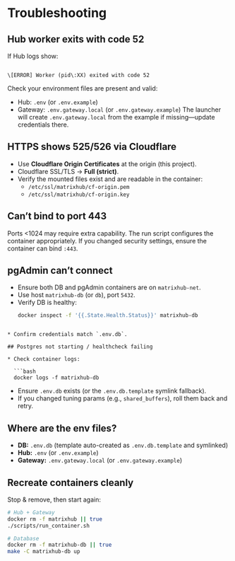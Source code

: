 
# Troubleshooting

## Hub worker exits with code 52
If Hub logs show:
```

\[ERROR] Worker (pid\:XX) exited with code 52

```
Check your environment files are present and valid:
- Hub: `.env` (or `.env.example`)
- Gateway: `.env.gateway.local` (or `.env.gateway.example`)
The launcher will create `.env.gateway.local` from the example if missing—update credentials there.

## HTTPS shows 525/526 via Cloudflare
- Use **Cloudflare Origin Certificates** at the origin (this project).
- Cloudflare SSL/TLS → **Full (strict)**.
- Verify the mounted files exist and are readable in the container:
  - `/etc/ssl/matrixhub/cf-origin.pem`
  - `/etc/ssl/matrixhub/cf-origin.key`

## Can’t bind to port 443
Ports <1024 may require extra capability. The run script configures the container appropriately. If you changed security settings, ensure the container can bind `:443`.

## pgAdmin can’t connect
- Ensure both DB and pgAdmin containers are on `matrixhub-net`.
- Use host `matrixhub-db` (or `db`), port `5432`.
- Verify DB is healthy:
  ```bash
  docker inspect -f '{{.State.Health.Status}}' matrixhub-db
```

* Confirm credentials match `.env.db`.

## Postgres not starting / healthcheck failing

* Check container logs:

  ```bash
  docker logs -f matrixhub-db
  ```
* Ensure `.env.db` exists (or the `.env.db.template` symlink fallback).
* If you changed tuning params (e.g., `shared_buffers`), roll them back and retry.

## Where are the env files?

* **DB:** `.env.db` (template auto-created as `.env.db.template` and symlinked)
* **Hub:** `.env` (or `.env.example`)
* **Gateway:** `.env.gateway.local` (or `.env.gateway.example`)

## Recreate containers cleanly

Stop & remove, then start again:

```bash
# Hub + Gateway
docker rm -f matrixhub || true
./scripts/run_container.sh

# Database
docker rm -f matrixhub-db || true
make -C matrixhub-db up
```

